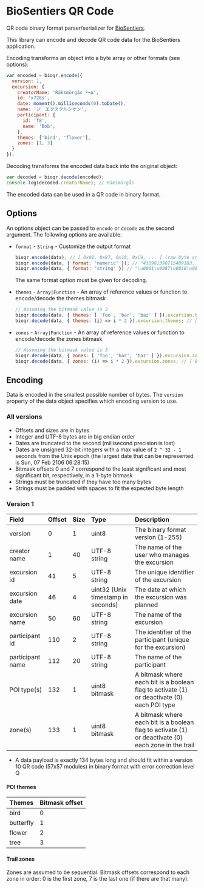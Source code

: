 # BioSentiers QR Code

QR code binary format parser/serializer for [BioSentiers](https://github.com/MediaComem/biosentiers).

This library can encode and decode QR code data for the BioSentiers application.

Encoding transforms an object into a byte array or other formats (see options):

```js
var encoded = bioqr.encode({
  version: 1,
  excursion: {
    creatorName: 'Räksmörgås º¬∆',
    id: 'x728s',
    date: moment().milliseconds(0).toDate(),
    name: 'ジ　エクスクルシオン',
    participant: {
      id: 'f8',
      name: 'Bob',
    },
    themes: ['bird', 'flower'],
    zones: [1, 3]
  }
});
```

Decoding transforms the encoded data back into the original object:

```js
var decoded = bioqr.decode(encoded);
console.log(decoded.creatorName); // Räksmörgås
```

The encoded data can be used in a QR code in binary format.



## Options

An options object can be passed to `encode` or `decode` as the second argument.
The following options are available:

* `format` - `String` - Customize the output format

  ```js
  bioqr.encode(data); // [ 0x01, 0x87, 0x18, 0xC0, ... ] (raw byte array)
  bioqr.encode(data, { format: 'numeric' }); // "430981398715409183..." (for a numeric QR code)
  bioqr.encode(data, { format: 'string' }) // "\u0001\u0087\u0018\u00C0..." (8-bit string)
  ```

  The same format option must be given for decoding.
* `themes` - `Array|Function` - An array of reference values or function to encode/decode the themes bitmask

  ```js
  // Assuming the bitmask value is 3
  bioqr.decode(data, { themes: [ 'foo', 'bar', 'baz' ] }).excursion.themes; // [ 'foo', 'bar' ]
  bioqr.decode(data, { themes: (i) => i * 2 }).excursion.themes; // [ 0, 2 ]
  ```
* `zones` - `Array|Function` - An array of reference values or function to encode/decode the zones bitmask

  ```js
  // Assuming the bitmask value is 3
  bioqr.decode(data, { zones: [ 'foo', 'bar', 'baz' ] }).excursion.zones; // [ 'foo', 'bar' ]
  bioqr.decode(data, { zones: (i) => i * 2 }).excursion.zones; // [ 0, 2 ]
  ```



## Encoding

Data is encoded in the smallest possible number of bytes.
The `version` property of the data object specifies which encoding version to use.

### All versions

* Offsets and sizes are in bytes
* Integer and UTF-8 bytes are in big endian order
* Dates are truncated to the second (millisecond precision is lost)
* Dates are unsigned 32-bit integers with a max value of `2 ^ 32 - 1` seconds from the Unix epoch (the largest date that can be represented is Sun, 07 Feb 2106 06:28:15)
* Bitmask offsets 0 and 7 correspond to the least significant and most significant bit, respectively, in a 1-byte bitmask
* Strings must be truncated if they have too many bytes
* Strings must be padded with spaces to fit the expected byte length

### Version 1

Field            | Offset | Size | Type                               | Description
:---             | :---   | :--- | :---                               | :---
version          | 0      | 1    | uint8                              | The binary format version (1-255)
creator name     | 1      | 40   | UTF-8 string                       | The name of the user who manages the excursion
excursion id     | 41     | 5    | UTF-8 string                       | The unique identifier of the excursion
excursion date   | 46     | 4    | uint32 (Unix timestamp in seconds) | The date at which the excursion was planned
excursion name   | 50     | 60   | UTF-8 string                       | The name of the excursion
participant id   | 110    | 2    | UTF-8 string                       | The identifier of the participant (unique for the excursion)
participant name | 112    | 20   | UTF-8 string                       | The name of the participant
POI type(s)      | 132    | 1    | uint8 bitmask                      | A bitmask where each bit is a boolean flag to activate (1) or deactivate (0) each POI type
zone(s)          | 133    | 1    | uint8 bitmask                      | A bitmask where each bit is a boolean flag to activate (1) or deactivate (0) each zone in the trail

* A data payload is exactly 134 bytes long and should fit within a version 10 QR code (57x57 modules) in binary format with error correction level Q

#### POI themes

Themes    | Bitmask offset
:---      | :---
bird      | 0
butterfly | 1
flower    | 2
tree      | 3

#### Trail zones

Zones are assumed to be sequential.
Bitmask offsets correspond to each zone in order: 0 is the first zone, 7 is the last one (if there are that many).
